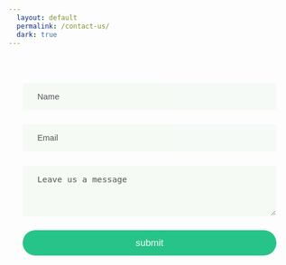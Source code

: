 ```yaml
---
  layout: default
  permalink: /contact-us/
  dark: true
---
```

<style>
  .spinner{
    display:block;
    width:45px;
    height:45px;
    margin:25px auto;
    border-color:transparent #eee #eee #0FBE7C;
    border-style:solid;
    border-radius:50%;
    border-width:5px;
    animation: spin 0.75s infinite linear;
  }
  @keyframes spin {
    0% { transform:rotate(0deg); }
    25%{ transform:rotate(90deg); }
    50%{ transform:rotate(180deg); }
    75%{ transform:rotate(180deg); }
    100%{ transform:rotate(360deg); }
  }
  .form{min-height:72vh;}
  .widget{
    padding:0;
    color:#111;
    width:100%;
    max-width:450px;
  }
  .widget h1{
    color:inherit;
  }
  .confirm,
  .sending{
    width:100%;
    padding:20px;
    text-align:center;
    font-size:1.2em;
  }
  .success{
    color: #0FBE7C;
  }
  .error{
    color:#f00;
  }
  ::-webkit-input-placeholder {
    color: #444;
  }
  .previous{
    cursor:pointer;
    width:50px;
    height:50px;
    top:20px;
    right:20px;
    border-radius:50%;
    border:3px solid #eee;
  }
  form{
    padding:25px;
    width:100%;
    min-width:270px;
  }
  textarea{
    min-height:90px;
  }
  input, textarea{
    opacity:0.9;
    background-color:#f5faf5;
    transition:background-color 0.3s ease-in-out, opacity 0.25s ease-in-out, border 0.3s ease-in;
    display:block;
    width:100%;
    outline:none;
    border:1px solid transparent;
    padding:15px 25px;
    font-size:1.05em;
    margin:25px auto;
  }
  input:hover,
  textarea:hover,
  textarea:focus{
    opacity:1;
    background-color:#f0faf0;
    border: 1px solid #0FBE7C;
    width:100%;
  }
  input[type=submit]{
    background-color:#0FBE7C;
    color:#fff;
  }
  input[type=submit]:hover{
    opacity:1;
  }
  input.submit{
    width:100%;
    background-color:#0FBE7C;
    color:#fff;
    font-weight:400;
    cursor:pointer;
    text-align:center;
    margin:15px auto;
    padding:12.5px 0;
    border-radius:25px;
    font-size:120%;
    outline:none;
    border:none;
    -webkit-appearance: none;
    transition:background-color 0.3s ease-in-out;
  }
</style>
<section class = 'form flex-in'>
  <div class = 'widget'>
    <form  action = 'https://formspree.io/onewesh@gmail.com' method = 'POST' id = 'enquire'>
        <input name = 'name' type = 'text' required placeholder = 'Name'>
        <input name = 'email' type = 'email' required placeholder = 'Email'>
        <textarea name = 'message' required id = 'message' placeholder = 'Leave us a message'></textarea>
        <input class = 'submit' type = 'submit' value = 'submit'>
    </form>
  </div>
</section>
